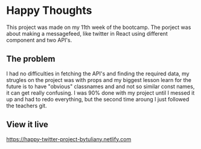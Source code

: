 # Happy Thoughts

This project was made on my 11th week of the bootcamp. The porject was about making a messagefeed, like twitter in React using different component and two API's. 

## The problem

I had no difficulties in fetching the API's and finding the required data, my strugles on the project was with props and my biggest lesson learn for the future is to have "obvious" classnames and and not so similar const names, it can get really confusing. I was 90% done with my project until I messed it up and had to redo everything, but the second time aroung I just followed the teachers git. 

## View it live
https://happy-twitter-project-bytuliany.netlify.com
